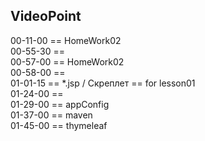 
VideoPoint
---

00-11-00 == HomeWork02  
00-55-30 ==    
00-57-00 == HomeWork02  
00-58-00 ==   
01-01-15 == *.jsp / Скреплет == for lesson01  
01-24-00 ==  
01-29-00 ==  appConfig  
01-37-00 ==  maven   
01-45-00 ==  thymeleaf   

 




